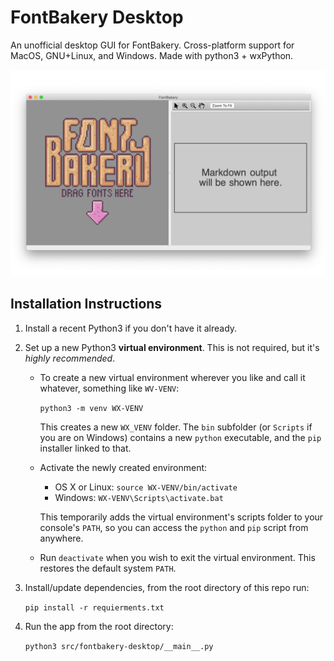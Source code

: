 # FontBakery Desktop
An unofficial desktop GUI for FontBakery. Cross-platform support for MacOS, GNU+Linux, and Windows. Made with python3 + wxPython. 

![screenshot](https://github.com/felipesanches/fontbakery-desktop/raw/master/docs/images/screenshot.png)

## Installation Instructions

1. Install a recent Python3 if you don't have it already.

2. Set up a new Python3 **virtual environment**. This is not
   required, but it's *highly recommended*. 

   -  To create a new virtual environment wherever you like 
      and call it whatever, something like ``WV-VENV``:

      ``python3 -m venv WX-VENV``

      This creates a new ``WX_VENV`` folder. The ``bin`` subfolder
      (or ``Scripts`` if you are on Windows) contains a new 
      ``python`` executable, and the ``pip`` installer linked to that.

   -  Activate the newly created environment:

      -  OS X or Linux: ``source WX-VENV/bin/activate``
      -  Windows: ``WX-VENV\Scripts\activate.bat``

      This temporarily adds the virtual environment's scripts folder to
      your console's `PATH`, so you can access the `python` and `pip` script from anywhere.

   -  Run ``deactivate`` when you wish to exit the virtual environment.
      This restores the default system `PATH`.
     
3. Install/update dependencies, from the root directory of this repo run:

   ``pip install -r requierments.txt``

4. Run the app from the root directory: 
   
   ``python3 src/fontbakery-desktop/__main__.py``
